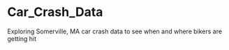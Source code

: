 # Car_Crash_Data
Exploring Somerville, MA car crash data to see when and where bikers are getting hit
